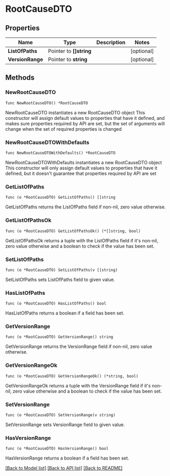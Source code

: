 # RootCauseDTO

## Properties

Name | Type | Description | Notes
------------ | ------------- | ------------- | -------------
**ListOfPaths** | Pointer to **[]string** |  | [optional] 
**VersionRange** | Pointer to **string** |  | [optional] 

## Methods

### NewRootCauseDTO

`func NewRootCauseDTO() *RootCauseDTO`

NewRootCauseDTO instantiates a new RootCauseDTO object
This constructor will assign default values to properties that have it defined,
and makes sure properties required by API are set, but the set of arguments
will change when the set of required properties is changed

### NewRootCauseDTOWithDefaults

`func NewRootCauseDTOWithDefaults() *RootCauseDTO`

NewRootCauseDTOWithDefaults instantiates a new RootCauseDTO object
This constructor will only assign default values to properties that have it defined,
but it doesn't guarantee that properties required by API are set

### GetListOfPaths

`func (o *RootCauseDTO) GetListOfPaths() []string`

GetListOfPaths returns the ListOfPaths field if non-nil, zero value otherwise.

### GetListOfPathsOk

`func (o *RootCauseDTO) GetListOfPathsOk() (*[]string, bool)`

GetListOfPathsOk returns a tuple with the ListOfPaths field if it's non-nil, zero value otherwise
and a boolean to check if the value has been set.

### SetListOfPaths

`func (o *RootCauseDTO) SetListOfPaths(v []string)`

SetListOfPaths sets ListOfPaths field to given value.

### HasListOfPaths

`func (o *RootCauseDTO) HasListOfPaths() bool`

HasListOfPaths returns a boolean if a field has been set.

### GetVersionRange

`func (o *RootCauseDTO) GetVersionRange() string`

GetVersionRange returns the VersionRange field if non-nil, zero value otherwise.

### GetVersionRangeOk

`func (o *RootCauseDTO) GetVersionRangeOk() (*string, bool)`

GetVersionRangeOk returns a tuple with the VersionRange field if it's non-nil, zero value otherwise
and a boolean to check if the value has been set.

### SetVersionRange

`func (o *RootCauseDTO) SetVersionRange(v string)`

SetVersionRange sets VersionRange field to given value.

### HasVersionRange

`func (o *RootCauseDTO) HasVersionRange() bool`

HasVersionRange returns a boolean if a field has been set.


[[Back to Model list]](../README.md#documentation-for-models) [[Back to API list]](../README.md#documentation-for-api-endpoints) [[Back to README]](../README.md)


